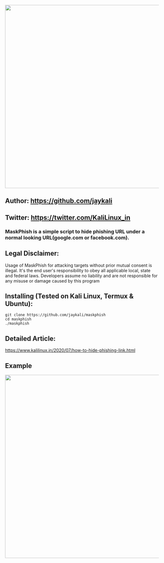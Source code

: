 <p align="center">
	<img src="https://i.imgur.com/plp3lJu.jpg" width="600px" hight="100px">
</p>

## Author: https://github.com/jaykali
## Twitter: https://twitter.com/KaliLinux_in


### MaskPhish is a simple script to hide phishing URL under a normal looking URL(google.com or facebook.com).


## Legal Disclaimer:
Usage of MaskPhish for attacking targets without prior mutual consent is illegal. It's the end user's responsibility to obey all applicable local, state and federal laws. Developers assume no liability and are not responsible for any misuse or damage caused by this program

## Installing (Tested on Kali Linux, Termux & Ubuntu):

```
git clone https://github.com/jaykali/maskphish
cd maskphish
./maskphish
```
## Detailed Article:
https://www.kalilinux.in/2020/07/how-to-hide-phishing-link.html

## Example
<p align="center">
	<img src="https://i.imgur.com/1JsWv4I.png" width="600px">
</p>

